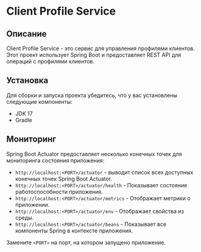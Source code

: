 # Client Profile Service

## Описание

Client Profile Service - это сервис для управления профилями клиентов. Этот проект 
использует Spring Boot и предоставляет REST API для операций с профилями клиентов.

## Установка

Для сборки и запуска проекта убедитесь, что у вас установлены следующие компоненты:

- JDK 17
- Gradle

## Мониторинг

Spring Boot Actuator предоставляет несколько конечных точек для мониторинга состояния приложения:

- `http://localhost:<PORT>/actuator` - выводит список всех доступных конечных точек Spring Boot Actuator.
- `http://localhost:<PORT>/actuator/health` - Показывает состояние работоспособности приложения.
- `http://localhost:<PORT>/actuator/metrics` - Отображает метрики о приложении.
- `http://localhost:<PORT>/actuator/env` - Отображает свойства из среды.
- `http://localhost:<PORT>/actuator/beans` - Показывает все компоненты Spring в контексте приложения.

Замените `<PORT>` на порт, на котором запущено приложение.
